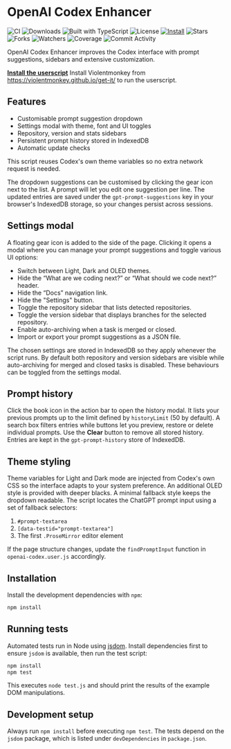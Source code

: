 # OpenAI Codex Enhancer

![CI](https://img.shields.io/github/actions/workflow/status/supermarsx/openai-codex-userscript/ci.yml?branch=main)
![Downloads](https://img.shields.io/github/downloads/supermarsx/openai-codex-userscript/total)
![Built with TypeScript](https://img.shields.io/badge/built%20with-TypeScript-blue)
![License](https://img.shields.io/github/license/supermarsx/openai-codex-userscript)
[![Install](https://img.shields.io/badge/install-userscript-green)](https://github.com/supermarsx/openai-codex-userscript/releases/latest/download/openai-codex.user.js)
![Stars](https://img.shields.io/github/stars/supermarsx/openai-codex-userscript?style=social)
![Forks](https://img.shields.io/github/forks/supermarsx/openai-codex-userscript?style=social)
![Watchers](https://img.shields.io/github/watchers/supermarsx/openai-codex-userscript?style=social)
![Coverage](https://img.shields.io/badge/coverage-unknown-lightgrey)
![Commit Activity](https://img.shields.io/github/commit-activity/m/supermarsx/openai-codex-userscript)

OpenAI Codex Enhancer improves the Codex interface with prompt suggestions, sidebars and extensive customization.

**[Install the userscript](https://github.com/supermarsx/openai-codex-userscript/releases/latest/download/openai-codex.user.js)**
Install Violentmonkey from https://violentmonkey.github.io/get-it/ to run the userscript.

## Features

- Customisable prompt suggestion dropdown
- Settings modal with theme, font and UI toggles
- Repository, version and stats sidebars
- Persistent prompt history stored in IndexedDB
- Automatic update checks

This script reuses Codex's own theme variables so no extra network request is needed.

The dropdown suggestions can be customised by clicking the gear icon next to the
list. A prompt will let you edit one suggestion per line. The updated entries are
saved under the `gpt-prompt-suggestions` key in your browser's
IndexedDB storage, so your changes persist across sessions.

## Settings modal

A floating gear icon is added to the side of the page. Clicking it opens a modal
where you can manage your prompt suggestions and toggle various UI options:

- Switch between Light, Dark and OLED themes.
- Hide the “What are we coding next?” or “What should we code next?” header.
- Hide the “Docs” navigation link.
- Hide the "Settings" button.
- Toggle the repository sidebar that lists detected repositories.
- Toggle the version sidebar that displays branches for the selected repository.
- Enable auto-archiving when a task is merged or closed.
- Import or export your prompt suggestions as a JSON file.

The chosen settings are stored in IndexedDB so they apply whenever the
script runs. By default both repository and version sidebars are visible while
auto-archiving for merged and closed tasks is disabled. These behaviours can be
toggled from the settings modal.

## Prompt history

Click the book icon in the action bar to open the history modal. It lists your
previous prompts up to the limit defined by `historyLimit` (50 by default). A
search box filters entries while buttons let you preview, restore or delete
individual prompts. Use the **Clear** button to remove all stored history.
Entries are kept in the `gpt-prompt-history` store of IndexedDB.

## Theme styling

Theme variables for Light and Dark mode are injected from Codex's own CSS so the interface adapts to your system preference. An additional OLED style is provided with deeper blacks. A minimal fallback style keeps the dropdown readable.
The script locates the ChatGPT prompt input using a set of fallback selectors:

1. `#prompt-textarea`
2. `[data-testid="prompt-textarea"]`
3. The first `.ProseMirror` editor element

If the page structure changes, update the `findPromptInput` function in
`openai-codex.user.js` accordingly.

## Installation

Install the development dependencies with `npm`:

```bash
npm install
```

## Running tests

Automated tests run in Node using [jsdom](https://github.com/jsdom/jsdom).
Install dependencies first to ensure `jsdom` is available, then run the test script:

```bash
npm install
npm test
```

This executes `node test.js` and should print the results of the example DOM
manipulations.

## Development setup

Always run `npm install` before executing `npm test`. The tests depend on the
`jsdom` package, which is listed under `devDependencies` in `package.json`.

